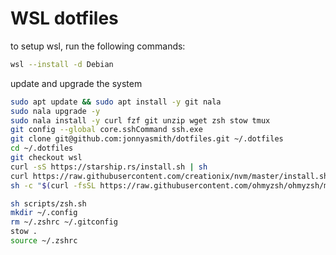 # WSL dotfiles

to setup wsl, run the following commands:

```bash
wsl --install -d Debian
```

update and upgrade the system

```bash
sudo apt update && sudo apt install -y git nala
sudo nala upgrade -y
sudo nala install -y curl fzf git unzip wget zsh stow tmux
git config --global core.sshCommand ssh.exe
git clone git@github.com:jonnyasmith/dotfiles.git ~/.dotfiles
cd ~/.dotfiles
git checkout wsl
curl -sS https://starship.rs/install.sh | sh
curl https://raw.githubusercontent.com/creationix/nvm/master/install.sh | bash
sh -c "$(curl -fsSL https://raw.githubusercontent.com/ohmyzsh/ohmyzsh/master/tools/install.sh)"
```

```bash
sh scripts/zsh.sh
mkdir ~/.config
rm ~/.zshrc ~/.gitconfig
stow .
source ~/.zshrc
```

